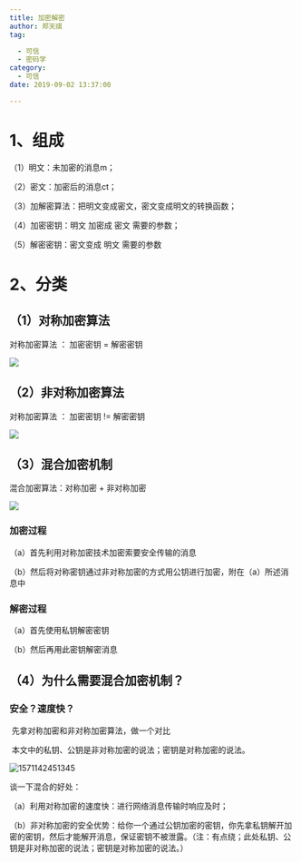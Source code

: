 ```yaml
---
title: 加密解密
author: 郑天祺
tag:

  - 可信
  - 密码学
category:
  - 可信
date: 2019-09-02 13:37:00

---
```


# 1、组成

（1）明文：未加密的消息m；

（2）密文：加密后的消息ct；

（3）加解密算法：把明文变成密文，密文变成明文的转换函数；

（4）加密密钥：明文 加密成 密文 需要的参数；

（5）解密密钥：密文变成 明文 需要的参数

# 2、分类

## （1）对称加密算法

对称加密算法 ： 加密密钥 = 解密密钥

![](/assets/images/对称加密算法.png)

## （2）非对称加密算法

对称加密算法 ： 加密密钥 != 解密密钥

![](/assets/images/非对称加密算法.png)

## （3）混合加密机制

混合加密算法：对称加密 + 非对称加密

![](/assets/images/混合加密的方式.png)

### 	加密过程

（a）首先利用对称加密技术加密索要安全传输的消息

（b）然后将对称密钥通过非对称加密的方式用公钥进行加密，附在（a）所述消息中

### 	解密过程

（a）首先使用私钥解密密钥

（b）然后再用此密钥解密消息

## （4）为什么需要混合加密机制？

### 	安全？速度快？

​	先拿对称加密和非对称加密算法，做一个对比

​	本文中的私钥、公钥是非对称加密的说法；密钥是对称加密的说法。

![1571142451345](/assets/images/加密算法.png)

谈一下混合的好处：

（a）利用对称加密的速度快：进行网络消息传输时响应及时；

（b）非对称加密的安全优势：给你一个通过公钥加密的密钥，你先拿私钥解开加密的密钥，然后才能解开消息，保证密钥不被泄露。（注：有点绕；此处私钥、公钥是非对称加密的说法；密钥是对称加密的说法。）

